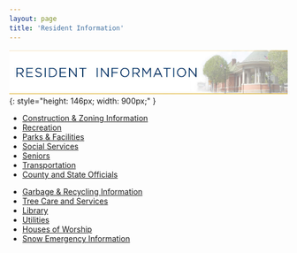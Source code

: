 ```yaml
---
layout: page
title: 'Resident Information'
---
```


<style>
.page-content ul {
  float: left;
  font-size: 150%;
  line-height: 2;
  margin-right: 100px;
}
</style>

![Resident Information](resident-information.jpg)
{: style="height: 146px; width: 900px;" }

<ul>
  <li><a href="/departments/building/">Construction & Zoning Information</a></li>
  <li><a href="/departments/recreation/">Recreation</a></li>
  <li><a href="/departments/recreation/parks-facilities/">Parks &amp; Facilities</a></li>
  <li><a href="/departments/social-services/">Social Services</a></li>
  <li><a href="seniors/">Seniors</a></li>
  <li><a href="transportation/">Transportation</a></li>
  <li><a href="nj-representation/">County and State Officials</a></li>
</ul>
<ul>
  <li><a href="/departments/public-works/">Garbage &amp; Recycling Information</a></li>
  <li><a href="/committees/shade-tree-commission/tree-care-services/">Tree Care and Services</a></li>
  <li><a href="http://www.rutherfordlibrary.org/">Library</a></li>
  <li><a href="utilities/">Utilities</a></li>
  <li><a href="houses-of-worship/">Houses of Worship</a></li>
  <li><a href="snow-emergency-info/">Snow Emergency Information</a></li>
</ul>
